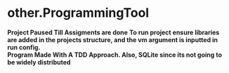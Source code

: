 # other.ProgrammingTool  
**Project Paused Till Assigments are done**
**To run project ensure libraries are added in the projects structure, and the vm argument is inputted in run config.**  
**Program Made With A TDD Approach. Also, SQLite since its not going to be widely distributed**
 

